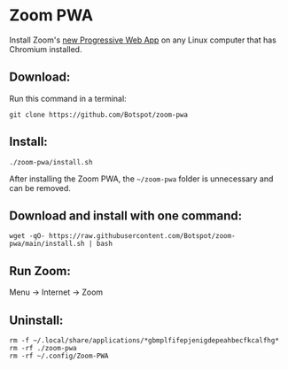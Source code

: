 # Zoom PWA

Install Zoom's [new Progressive Web App](https://pwa.zoom.us/wc) on any Linux computer that has Chromium installed.

## Download:
Run this command in a terminal:
```
git clone https://github.com/Botspot/zoom-pwa
```
## Install:
```
./zoom-pwa/install.sh
```
After installing the Zoom PWA, the `~/zoom-pwa` folder is unnecessary and can be removed.

## Download and install with one command:
```
wget -qO- https://raw.githubusercontent.com/Botspot/zoom-pwa/main/install.sh | bash
```
## Run Zoom:
Menu -> Internet -> Zoom
## Uninstall:
```
rm -f ~/.local/share/applications/*gbmplfifepjenigdepeahbecfkcalfhg*
rm -rf ./zoom-pwa
rm -rf ~/.config/Zoom-PWA
```


